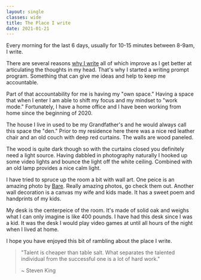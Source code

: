 ```yaml
---
layout: single
classes: wide
title: The Place I write
date: 2021-01-21
---
```

Every morning for the last 6 days, usually for 10-15 minutes between 8-9am, I write.

There are several reasons [why I write](https://www.spenceralessi.com/I-Write-Because/) all of which improve as I get better at articulating the thoughts in my head. That's why I started a writing prompt program. Something that can give me ideas and help to keep me accountable.

Part of that accountability for me is having my "own space." Having a space that when I enter I am able to shift my focus and my mindset to "work mode." Fortunately, I have a home office and I have been working from home since the beginning of 2020.

The house I live in used to be my Grandfather's and he would always call this space the "den." Prior to my residence here there was a nice red leather chair and an old couch with deep red curtains. The walls are wood paneled. 

The wood is quite dark though so with the curtains closed you definitely need a light source. Having dabbled in photography naturally I hooked up some video lights and bounce the light off the white ceiling. Combined with an old lamp provides a nice calm light.

I have tried to spruce up the room a bit with wall art. One peice is an amazing photo by [Bare](https://instagram.com/wallabarephotos). Really amazing photos, go check them out. Another wall decoration is a canvas my wife and kids made. It has a sweet poem and handprints of my kids. 

My desk is the centerpeice of the room. It's made of solid oak and weighs what I can only imagine is like 400 pounds. I have had this desk since I was a kid. It was the desk I would play video games at until all hours of the night when I lived at home.

I hope you have enjoyed this bit of rambling about the place I write.

> "Talent is cheaper than table salt. What separates the talented individual from the successful one is a lot of hard work." 
>
> ~ Steven King
